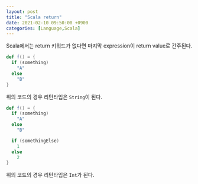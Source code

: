 ```yaml
---
layout: post
title: "Scala return"
date: 2021-02-10 09:50:00 +0900
categories: [Language,Scala]
---
```


Scala에서는 return 키워드가 없다면 마지막 expression이 return value로 간주된다.

``` scala
def f() = {
  if (something)
    "A"
  else
    "B"
}
```

위의 코드의 경우 리턴타입은 ```String```이 된다.

``` scala
def f() = {
  if (something)
    "A"
  else
    "B"

  if (somethingElse)
    1
  else
    2
}
```

위의 코드의 경우 리턴타입은 ```Int```가 된다.